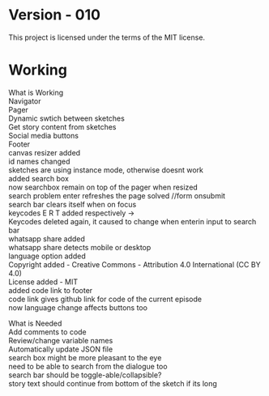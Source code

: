 # Version - 010

This project is licensed under the terms of the MIT license.

# Working

What is Working <br>
Navigator <br>
Pager <br>
Dynamic swtich between sketches <br>
Get story content from sketches <br>
Social media buttons <br>
Footer <br>
canvas resizer added <br>
id names changed <br>
sketches are using instance mode, otherwise doesnt work <br>
added search box <br>
now searchbox remain on top of the pager when resized <br>
search problem enter refreshes the page solved //form onsubmit <br>
search bar clears itself when on focus <br>
keycodes E R T added respectively -> <br>
Keycodes deleted again, it caused to change when enterin input to search bar <br>
whatsapp share added <br>
whatsapp share detects mobile or desktop <br>
language option added <br>
Copyright added - Creative Commons - Attribution 4.0 International (CC BY 4.0) <br>
License added - MIT <br>
added code link to footer <br>
code link gives github link for code of the current episode <br>
now language change affects buttons too <br>

What is Needed <br>
Add comments to code <br>
Review/change variable names <br>
Automatically update JSON file <br>
search box might be more pleasant to the eye <br>
need to be able to search from the dialogue too <br>
search bar should be toggle-able/collapsible? <br>
story text should continue from bottom of the sketch if its long <br>
